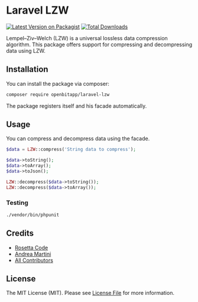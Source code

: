 # Laravel LZW

[![Latest Version on Packagist](https://img.shields.io/packagist/v/openbitapp/laravel-lzw.svg?style=flat-square)](https://packagist.org/packages/openbitapp/laravel-lzw)
[![Total Downloads](https://img.shields.io/packagist/dt/openbitapp/laravel-lzw.svg?style=flat-square)](https://packagist.org/packages/openbitapp/laravel-lzw)

Lempel–Ziv–Welch (LZW) is a universal lossless data compression algorithm. This package offers support for compressing and decompressing data using LZW.

## Installation

You can install the package via composer:

```bash
composer require openbitapp/laravel-lzw
```

The package registers itself and his facade automatically.

## Usage

You can compress and decompress data using the facade.

``` php
$data = LZW::compress('String data to compress');

$data->toString();
$data->toArray();
$data->toJson();

LZW::decompress($data->toString());
LZW::decompress($data->toArray());
```

### Testing

``` bash
./vendor/bin/phpunit
```

## Credits

- [Rosetta Code](http://rosettacode.org/wiki/LZW_compression#PHP)
- [Andrea Martini](https://github.com/anmartini)
- [All Contributors](../../contributors)

## License

The MIT License (MIT). Please see [License File](LICENSE.md) for more information.
